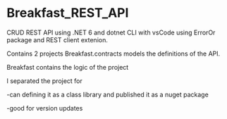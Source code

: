 # Breakfast_REST_API


CRUD REST API using .NET 6
and dotnet CLI with vsCode
using ErrorOr package and REST client extenion.

Contains 2 projects
Breakfast.contracts models the definitions of the API.

Breakfast contains the logic of the project

I separated the project for

-can defining it as a class library and published it as a nuget package

-good for version updates
